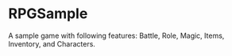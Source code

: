 # RPGSample

A sample game with following features: Battle, Role, Magic, Items, Inventory, and Characters.